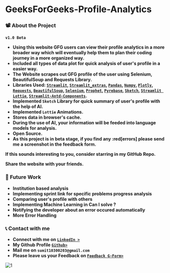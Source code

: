 # GeeksForGeeks-Profile-Analytics

### :film_projector: About the Project
**`v1.0 Beta`**
* **Using this website GFG users can view their profile analytics in a more broader way which will eventually help them to plan their coding journey in a more organized way.**
* **Included all types of data plot for quick analysis of user's profile in a easier way.**
* **The Website scrapes out GFG profile of the user using Selenium, BeautifulSoup and Requests Library.**
* **Libraries Used: [`Streamlit`](https://streamlit.io/), [`Streamlit_extras`](https://extras.streamlit.app/), [`Pandas`](https://pandas.pydata.org/), [`Numpy`](https://numpy.org/), [`Plotly`](https://plotly.com/), [`Requests`](https://requests.readthedocs.io/en/latest/), [`BeautifulSoup`](https://www.crummy.com/software/BeautifulSoup/), [`Selenium`](https://www.selenium.dev/), [`Prophet`](https://facebook.github.io/prophet/), [`Pyrebase`](https://github.com/thisbejim/Pyrebase), [`Sketch`](https://github.com/approximatelabs/sketch), [`Streamlit Lottie`](https://github.com/andfanilo/streamlit-lottie/tree/main), [`Streamlit-Antd-Components`](https://github.com/nicedouble/StreamlitAntdComponents).**
* **Implemented `Sketch` Library for quick summary of user's profile with the help of AI.**
* **Implemented `Lottie` Animations.**
* **Stores data in browser's cache.**
* **During the use of AI, your information will be feeded into language models for analysis.**
* **Open Source.**
* **As this project is in beta stage, if you find any :red[errors] please send me a screenshot in the feedback form.**

**If this sounds interesting to you, consider starring in my GitHub Repo.**

**Share the website with your friends.**

### 🔮 Future Work

* **Institution based analysis**
* **Implementing sprint link for specific problems progress analysis**                        
* **Comparing user's profile with others**                        
* **Implementing Machine Learning in Can I solve ?**                        
* **Notifying the developer about an error occured automatically**                        
* **More Error Handling**

### 📞 Contact with me

* **Connect with me on [`LinkedIn >`](https://bit.ly/3DyD6cP)** 
* **My Github Profile [`Github>`](https://github.com/sumit10300203)**           
* **Mail me on `sumit10300203@gmail.com`** 
* **Please leave us your Feedback on [`Feedback G-Form>`](https://forms.gle/vzVN6h7FtwCn45hw6)**

![1](https://github.com/sumit10300203/GeeksForGeeks-Profile-Analytics/assets/66067910/b2cbf026-c0e1-4eb9-98de-fc00e7669ac5)

